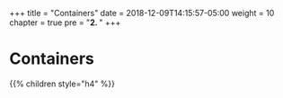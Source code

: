 +++
title = "Containers"
date = 2018-12-09T14:15:57-05:00
weight = 10
chapter = true
pre = "<b>2. </b>"
+++

# Containers 

{{% children style="h4" %}}



